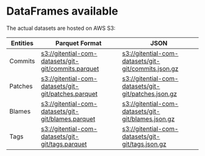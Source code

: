 # DataFrames available

The actual datasets are hosted on AWS S3:

Entities|Parquet Format|JSON
---|---|---
Commits|[s3://gitential-com-datasets/git-git/commits.parquet](https://s3.amazonaws.com/gitential-com-datasets/git-git/commits.parquet)|[s3://gitential-com-datasets/git-git/commits.json.gz](https://s3.amazonaws.com/gitential-com-datasets/git-git/commits.json.gz)
Patches|[s3://gitential-com-datasets/git-git/patches.parquet](https://s3.amazonaws.com/gitential-com-datasets/git-git/patches.parquet)|[s3://gitential-com-datasets/git-git/patches.json.gz](https://s3.amazonaws.com/gitential-com-datasets/git-git/patches.json.gz)
Blames|[s3://gitential-com-datasets/git-git/blames.parquet](https://s3.amazonaws.com/gitential-com-datasets/git-git/blames.parquet)|[s3://gitential-com-datasets/git-git/blames.json.gz](https://s3.amazonaws.com/gitential-com-datasets/git-git/blames.json.gz)
Tags|[s3://gitential-com-datasets/git-git/tags.parquet](https://s3.amazonaws.com/gitential-com-datasets/git-git/tags.parquet)|[s3://gitential-com-datasets/git-git/tags.json.gz](https://s3.amazonaws.com/gitential-com-datasets/git-git/tags.json.gz)
